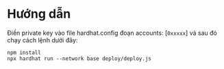 # Hướng dẫn

Điền private key vào file hardhat.config đoạn accounts: [`0xxxxx`] và sau đó chạy cách lệnh dưới đây:

```shell
npm install
npx hardhat run --network base deploy/deploy.js
```
